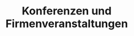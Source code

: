 ---
layout: "pages/konference.njk"

title: 'Konferenzen und Firmenveranstaltungen'
description: 'Repräsentative Umgebung des Chateau Orlice. Moderne Technik, professioneller Service und die Ruhe des Adlergebirges für Ihre Firmenveranstaltung.'
permalink: 'de/konference/'

eleventyNavigation:
  key: Konferenzen und Firmenveranstaltungen
  order: 550


landing:
  breadcrumbsHome: Startseite
  breadcrumbsCurrent: Konferenzen und Firmenveranstaltungen

  heading: Räumlichkeiten für<br>Firmenveranstaltungen

  mouseIconAlt: Computer-Maus-Symbol

  imageUrl: /assets/images/conferences/conferences-1.jpg
  imageAlt: Konferenzsaal im Chateau Orlice


conferences:
  topper: Konferenzen und Firmenveranstaltungen
  heading: Verbinden Sie Arbeit mit einer außergewöhnlichen Umgebung

  imageUrl: /assets/images/conferences/conferences-2.jpg
  imageAlt: Konferenzsaal im Chateau Orlice

  paragraphs:
    - text: Verbinden Sie wichtige Arbeitsmomente mit einer außergewöhnlichen Umgebung. Das Chateau Orlice bietet den idealen Rahmen für Konferenzen, Schulungen und Firmenveranstaltungen – in historischen Sälen mit moderner Ausstattung, umgeben von der Ruhe der Natur und erstklassigem Service.

    - text: Jede Veranstaltung wird individuell betreut. Ob Sie eine formelle Konferenz oder ein informelles Teambuilding planen, wir helfen Ihnen dabei, eine Veranstaltung zu organisieren, die Eindruck hinterlässt. Ihnen stehen 3 Konferenzsäle mit einer Kapazität von bis zu 120 Personen, 23 komfortable Zimmer für bis zu 70 Teilnehmer und ein persönlicher Eventmanager zur Verfügung, der für einen reibungslosen Ablauf von Anfang bis Ende sorgt.

  specification:
    - text: WLAN

      iconUrl: /assets/svgs/rooms/wifi.svg
      iconAlt: WLAN-Symbol

    - text: Beamer und Leinwand

      iconUrl: /assets/svgs/conferences/projector.svg
      iconAlt: Beamer-Symbol

    - text: Beschallungsanlage

      iconUrl: /assets/svgs/conferences/speaker.svg
      iconAlt: Lautsprecher-Symbol
    
    - text: Plasmafernseher

      iconUrl: /assets/svgs/rooms/tv.svg
      iconAlt: Fernseh-Symbol

    - text: Notebook

      iconUrl: /assets/svgs/conferences/laptop.svg
      iconAlt: Notebook-Symbol

    - text: Business-Services

      iconUrl: /assets/svgs/conferences/person-workspace.svg
      iconAlt: Arbeitsplatz-Symbol


serviceInfo:
  heading: Komplette Ausstattung für Ihre Firmenveranstaltung
  text: Planen Sie eine Schulung, eine Konferenz oder ein Teambuilding? Im Chateau Orlice haben Sie alles in Reichweite. Wir bieten Ihnen Unterkünfte für bis zu 70 Personen, modern ausgestattete Säle, erstklassiges Catering, aber auch Raum zum Entspannen – ein Wellnesscenter, eine mittelalterliche Taverne oder eine Terrasse am Teich. So wird Ihre Veranstaltung nicht nur effektiv, sondern auch angenehm.

  items:
    - title: Catering

      imageUrl: /assets/images/conferences/services/catering.jpg
      imageAlt: Catering im Chateau Orlice

    - title: Unterkunft

      imageUrl: /assets/images/rooms/room-307.jpg
      imageAlt: Zimmer Nummer 307 im Chateau Orlice

    - title: Wellness

      imageUrl: /assets/images/wellness/equipment/whirpool.jpg
      imageAlt: Whirlpool im Wellnessbereich des Chateau Orlice

  backgroundAlt: Hintergrund mit Grafiken des Chateau Orlice


contactForm:
  topper: Anfrageformular
  heading: Unverbindliche Anfrage

  firstName: Vorname
  lastName: Nachname
  email: E-Mail
  phone: Telefon
  yourMessage: Ihre Nachricht

  bySendingYouAgreeWith: Mit dem Absenden erklären Sie sich mit der
  privacyPolicy: Verarbeitung Ihrer personenbezogenen Daten einverstanden

  submit: Senden
---